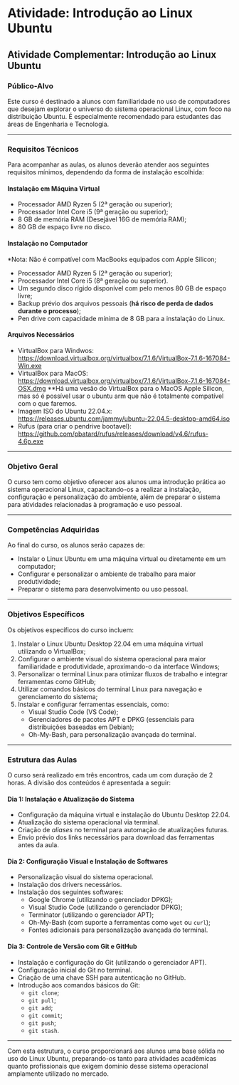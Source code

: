 # Atividade: Introdução ao Linux Ubuntu

## **Atividade Complementar: Introdução ao Linux Ubuntu**

### **Público-Alvo**
Este curso é destinado a alunos com familiaridade no uso de computadores que desejam explorar o universo do sistema operacional Linux, com foco na distribuição Ubuntu. É especialmente recomendado para estudantes das áreas de Engenharia e Tecnologia.

---

### **Requisitos Técnicos**
Para acompanhar as aulas, os alunos deverão atender aos seguintes requisitos mínimos, dependendo da forma de instalação escolhida:

#### **Instalação em Máquina Virtual**
- Processador AMD Ryzen 5 (2ª geração ou superior);
- Processador Intel Core i5 (9ª geração ou superior);
- 8 GB de memória RAM (Desejável 16G de memória RAM);
- 80 GB de espaço livre no disco.

#### **Instalação no Computador**
*Nota: Não é compatível com MacBooks equipados com Apple Silicon;

- Processador AMD Ryzen 5 (2ª geração ou superior);
- Processador Intel Core i5 (8ª geração ou superior). 
- Um segundo disco rígido disponível com pelo menos 80 GB de espaço livre;
- Backup prévio dos arquivos pessoais (__há risco de perda de dados durante o processo__);
- Pen drive com capacidade mínima de 8 GB para a instalação do Linux.

#### **Arquivos Necessários**
- VirtualBox para Windwos: https://download.virtualbox.org/virtualbox/7.1.6/VirtualBox-7.1.6-167084-Win.exe
- VirtualBox para MacOS: https://download.virtualbox.org/virtualbox/7.1.6/VirtualBox-7.1.6-167084-OSX.dmg
**Há uma vesão do VirtualBox para o MacOS Apple Silicon, mas só é possível usar o ubuntu arm que não é totalmente compatível com o que faremos.
- Imagem ISO do Ubuntu 22.04.x: https://releases.ubuntu.com/jammy/ubuntu-22.04.5-desktop-amd64.iso
- Rufus (para criar o pendrive bootavel): https://github.com/pbatard/rufus/releases/download/v4.6/rufus-4.6p.exe

---

### **Objetivo Geral**
O curso tem como objetivo oferecer aos alunos uma introdução prática ao sistema operacional Linux, capacitando-os a realizar a instalação, configuração e personalização do ambiente, além de preparar o sistema para atividades relacionadas à programação e uso pessoal.

---

### **Competências Adquiridas**
Ao final do curso, os alunos serão capazes de:
- Instalar o Linux Ubuntu em uma máquina virtual ou diretamente em um computador;
- Configurar e personalizar o ambiente de trabalho para maior produtividade;
- Preparar o sistema para desenvolvimento ou uso pessoal.

---

### **Objetivos Específicos**
Os objetivos específicos do curso incluem:
1. Instalar o Linux Ubuntu Desktop 22.04 em uma máquina virtual utilizando o VirtualBox;
2. Configurar o ambiente visual do sistema operacional para maior familiaridade e produtividade, aproximando-o da interface Windows;
3. Personalizar o terminal Linux para otimizar fluxos de trabalho e integrar ferramentas como GitHub;
4. Utilizar comandos básicos do terminal Linux para navegação e gerenciamento do sistema;
5. Instalar e configurar ferramentas essenciais, como:
   - Visual Studio Code (VS Code);
   - Gerenciadores de pacotes APT e DPKG (essenciais para distribuições baseadas em Debian);
   - Oh-My-Bash, para personalização avançada do terminal.

---

### **Estrutura das Aulas**
O curso será realizado em três encontros, cada um com duração de 2 horas. A divisão dos conteúdos é apresentada a seguir:

#### **Dia 1: Instalação e Atualização do Sistema**
- Configuração da máquina virtual e instalação do Ubuntu Desktop 22.04.
- Atualização do sistema operacional via terminal.
- Criação de *aliases* no terminal para automação de atualizações futuras.
- Envio prévio dos links necessários para download das ferramentas antes da aula.

#### **Dia 2: Configuração Visual e Instalação de Softwares**
- Personalização visual do sistema operacional.
- Instalação dos drivers necessários.
- Instalação dos seguintes softwares:
  - Google Chrome (utilizando o gerenciador DPKG);
  - Visual Studio Code (utilizando o gerenciador DPKG);
  - Terminator (utilizando o gerenciador APT);
  - Oh-My-Bash (com suporte a ferramentas como `wget` ou `curl`);
  - Fontes adicionais para personalização avançada do terminal.

#### **Dia 3: Controle de Versão com Git e GitHub**
- Instalação e configuração do Git (utilizando o gerenciador APT).
- Configuração inicial do Git no terminal.
- Criação de uma chave SSH para autenticação no GitHub.
- Introdução aos comandos básicos do Git:
  - `git clone`;
  - `git pull`;
  - `git add`;
  - `git commit`;
  - `git push`;
  - `git stash`.

---

Com esta estrutura, o curso proporcionará aos alunos uma base sólida no uso do Linux Ubuntu, preparando-os tanto para atividades acadêmicas quanto profissionais que exigem domínio desse sistema operacional amplamente utilizado no mercado.


